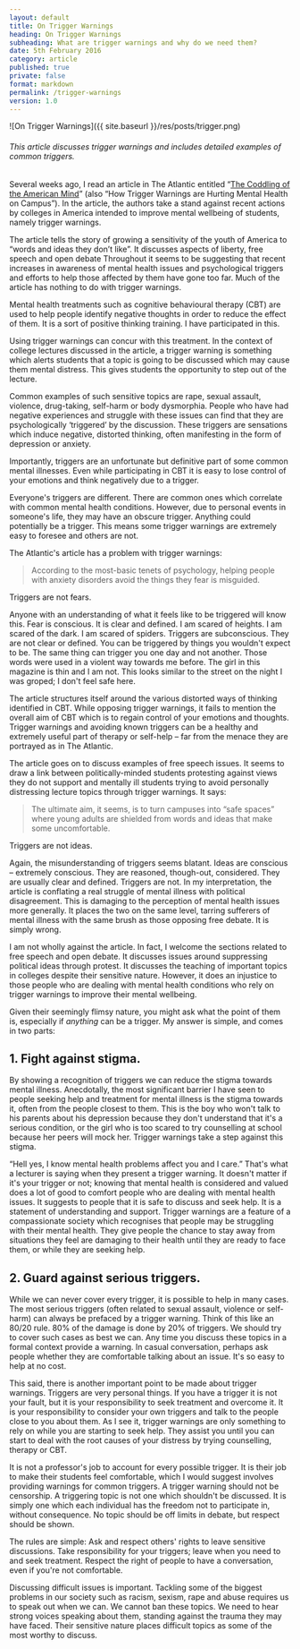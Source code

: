 ```yaml
---
layout: default
title: On Trigger Warnings
heading: On Trigger Warnings
subheading: What are trigger warnings and why do we need them?
date: 5th February 2016
category: article
published: true
private: false
format: markdown
permalink: /trigger-warnings
version: 1.0
---
```


![On Trigger Warnings]({{ site.baseurl }}/res/posts/trigger.png)

###### This article discusses trigger warnings and includes detailed examples of common triggers.

Several weeks ago, I read an article in The Atlantic entitled “[The Coddling of the American Mind](http://www.theatlantic.com/magazine/archive/2015/09/the-coddling-of-the-american-mind/399356/)” (also “How Trigger Warnings are Hurting Mental Health on Campus”). In the article, the authors take a stand against recent actions by colleges in America intended to improve mental wellbeing of students, namely trigger warnings.

The article tells the story of growing a sensitivity of the youth of America to “words and ideas they don’t like”. It discusses aspects of liberty, free speech and open debate Throughout it seems to be suggesting that recent increases in awareness of mental health issues and psychological triggers and efforts to help those affected by them have gone too far. Much of the article has nothing to do with trigger warnings.

Mental health treatments such as cognitive behavioural therapy (CBT) are used to help people identify negative thoughts in order to reduce the effect of them. It is a sort of positive thinking training. I have participated in this.

Using trigger warnings can concur with this treatment. In the context of college lectures discussed in the article, a trigger warning is something which alerts students that a topic is going to be discussed which may cause them mental distress. This gives students the opportunity to step out of the lecture.

Common examples of such sensitive topics are rape, sexual assault, violence, drug-taking, self-harm or body dysmorphia. People who have had negative experiences and struggle with these issues can find that they are psychologically ‘triggered’ by the discussion. These triggers are sensations which induce negative, distorted thinking, often manifesting in the form of depression or anxiety.

Importantly, triggers are an unfortunate but definitive part of some common mental illnesses. Even while participating in CBT it is easy to lose control of your emotions and think negatively due to a trigger.

Everyone's triggers are different. There are common ones which correlate with common mental health conditions. However, due to personal events in someone's life, they may have an obscure trigger. Anything could potentially be a trigger. This means some trigger warnings are extremely easy to foresee and others are not.

The Atlantic's article has a problem with trigger warnings:

>According to the most-basic tenets of psychology, helping people with anxiety disorders avoid the things they fear is misguided.

Triggers are not fears.

Anyone with an understanding of what it feels like to be triggered will know this. Fear is conscious. It is clear and defined. I am scared of heights. I am scared of the dark. I am scared of spiders. Triggers are subconscious. They are not clear or defined. You can be triggered by things you wouldn't expect to be. The same thing can trigger you one day and not another. Those words were used in a violent way towards me before. The girl in this magazine is thin and I am not. This looks similar to the street on the night I was groped; I don't feel safe here.

The article structures itself around the various distorted ways of thinking identified in CBT. While opposing trigger warnings, it fails to mention the overall aim of CBT which is to regain control of your emotions and thoughts. Trigger warnings and avoiding known triggers can be a healthy and extremely useful part of therapy or self-help – far from the menace they are portrayed as in The Atlantic.

The article goes on to discuss examples of free speech issues. It seems to draw a link between politically-minded students protesting against views they do not support and mentally ill students trying to avoid personally distressing lecture topics through trigger warnings. It says:

> The ultimate aim, it seems, is to turn campuses into “safe spaces” where young adults are shielded from words and ideas that make some uncomfortable.

Triggers are not ideas.

Again, the misunderstanding of triggers seems blatant. Ideas are conscious – extremely conscious. They are reasoned, though-out, considered. They are usually clear and defined. Triggers are not. In my interpretation, the article is conflating a real struggle of mental illness with political disagreement. This is damaging to the perception of mental health issues more generally. It places the two on the same level, tarring sufferers of mental illness with the same brush as those opposing free debate. It is simply wrong.

I am not wholly against the article. In fact, I welcome the sections related to free speech and open debate. It discusses  issues around suppressing political ideas through protest. It discusses the teaching of important topics in colleges despite their sensitive nature. However, it does an injustice to those people who are dealing with mental health conditions who rely on trigger warnings to improve their mental wellbeing.

Given their seemingly flimsy nature, you might ask what the point of them is, especially if _anything_ can be a trigger. My answer is simple, and comes in two parts:

## 1. Fight against stigma.

By showing a recognition of triggers we can reduce the stigma towards mental illness. Anecdotally, the most significant barrier I have seen to people seeking help and treatment for mental illness is the stigma towards it, often from the people closest to them. This is the boy who won't talk to his parents about his depression because they don't understand that it's a serious condition, or the girl who is too scared to try counselling at school because her peers will mock her. Trigger warnings take a step against this stigma.

“Hell yes, I know mental health problems affect you and I care.” That's what a lecturer is saying when they present a trigger warning. It doesn't matter if it's your trigger or not; knowing that mental health is considered and valued does a lot of good to comfort people who are dealing with mental health issues. It suggests to people that it is safe to discuss and seek help. It is a statement of understanding and support. Trigger warnings are a feature of a compassionate society which recognises that people may be struggling with their mental health. They give people the chance to stay away from situations they feel are damaging to their health until they are ready to face them, or while they are seeking help.

## 2. Guard against serious triggers.

While we can never cover every trigger, it is possible to help in many cases. The most serious triggers (often related to sexual assault, violence or self-harm) can always be prefaced by a trigger warning. Think of this like an 80/20 rule. 80% of the damage is done by 20% of triggers. We should try to cover such cases as best we can. Any time you discuss these topics in a formal context provide a warning. In casual conversation, perhaps ask people whether they are comfortable talking about an issue. It's so easy to help at no cost.

This said, there is another important point to be made about trigger warnings. Triggers are very personal things. If you have a trigger it is not your fault, but it is your responsibility to seek treatment and overcome it. It is your responsibility to consider your own triggers and talk to the people close to you about them. As I see it, trigger warnings are only something to rely on while you are starting to seek help. They assist you until you can start to deal with the root causes of your distress by trying counselling, therapy or CBT.

It is not a professor's job to account for every possible trigger. It is their job to make their students feel comfortable, which I would suggest involves providing warnings for common triggers. A trigger warning should not be censorship. A triggering topic is not one which shouldn't be discussed. It is simply one which each individual has the freedom not to participate in, without consequence. No topic should be off limits in debate, but respect should be shown.

The rules are simple: Ask and respect others' rights to leave sensitive discussions. Take responsibility for your triggers; leave when you need to and seek treatment. Respect the right of people to have a conversation, even if you're not comfortable.

Discussing difficult issues is important. Tackling some of the biggest problems in our society such as racism, sexism, rape and abuse requires us to speak out when we can. We cannot ban these topics. We need to hear strong voices speaking about them, standing against the trauma they may have faced. Their sensitive nature places difficult topics as some of the most worthy to discuss.

